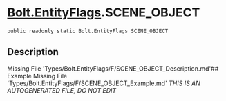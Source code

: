 # [Bolt.EntityFlags](Types/Bolt.EntityFlags.md).SCENE_OBJECT
`public readonly static Bolt.EntityFlags SCENE_OBJECT`
## Description
Missing File 'Types/Bolt.EntityFlags/F/SCENE_OBJECT_Description.md'## Example
Missing File 'Types/Bolt.EntityFlags/F/SCENE_OBJECT_Example.md'
*THIS IS AN AUTOGENERATED FILE, DO NOT EDIT*
